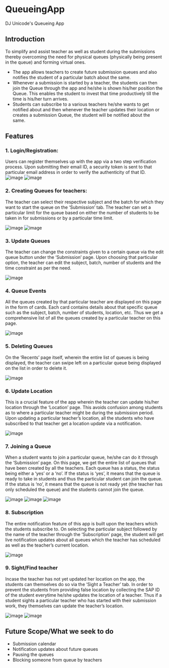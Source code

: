 # QueueingApp
DJ Unicode's Queueing App

## Introduction

To simplify and assist teacher as well as student during the submissions thereby overcoming the need for physical queues (physically being present in the queue) and forming virtual ones.
- The app allows teachers to create future submission queues and also notifies the student of a particular batch about the same.
- Whenever a submission is started by a teacher, the students can then join the Queue through the app and he/she is shown his/her position the Queue. This enables the student to invest that time productively till the time is his/her turn arrives.
- Students can subscribe to a various teachers he/she wants to get notified about and then whenever the teacher updates their location or creates a submission Queue, the student will be notified about the same.

## Features
### 1. Login/Registration:
Users can register themselves up with the app via a two step verification process. Upon submitting their email ID, a security token is sent to that particular email address in order to verify the authenticity of that ID.
![image](https://user-images.githubusercontent.com/32220881/40468526-46d216be-5f4b-11e8-8d24-a6fbf29afc60.png)
![image](https://user-images.githubusercontent.com/32220881/40469178-42f26f4c-5f4d-11e8-81dc-cc5df71bae97.png)

### 2. Creating Queues for teachers:
The teacher can select their respective subject and the batch for which they want to start the queue on the ‘Submission’ tab. The teacher can set a particular limit for the queue based on either the number of students to be taken in for submissions or by a particular time limit.

![image](https://user-images.githubusercontent.com/32220881/40469295-aa7173ac-5f4d-11e8-965f-307dbe2dd10e.png)
![image](https://user-images.githubusercontent.com/32220881/40469327-cce45c1a-5f4d-11e8-9cbc-30bff4c9fd97.png)

### 3. Update Queues
The teacher can change the constraints given to a certain queue via the edit queue button under the ‘Submission’ page. Upon choosing that particular option, the teacher can edit the subject, batch, number of students and the time constraint as per the need.

![image](https://user-images.githubusercontent.com/32220881/40469415-17f3c290-5f4e-11e8-8c6f-23d1d19299a7.png)

### 4. Queue Events	 	
All the queues created by that particular teacher are displayed on this page in the form of cards. Each card contains details about that specific queue such as the subject, batch, number of students, location, etc. Thus we get a comprehensive list of all the queues created by a particular teacher on this page.

![image](https://user-images.githubusercontent.com/32220881/40469472-503a3170-5f4e-11e8-8567-5f7958e37fc5.png)

### 5. Deleting Queues
On the ‘Recents’ page itself, wherein the entire list of queues is being displayed, the teacher can swipe left on a particular queue being displayed on the list in order to delete it.

![image](https://user-images.githubusercontent.com/32220881/40469533-82c5fe9e-5f4e-11e8-89e9-3d5d150b7d3d.png)

### 6. Update Location
This is a crucial feature of the app wherein the teacher can update his/her location through the ‘Location’ page. This avoids confusion among students as to where a particular teacher might be during the submission period. Upon updating a particular teacher’s location, all the students who have subscribed to that teacher get a location update via a notification.

![image](https://user-images.githubusercontent.com/32220881/40469604-bdb83c2e-5f4e-11e8-8bab-b0d009b5b97d.png)

### 7. Joining a Queue	 
When a student wants to join a particular queue, he/she can do it through the ‘Submission’ page. On this page, we get the entire list of queues that have been created by all the teachers. Each queue has a status, the status being either a ‘yes’ or a ‘no’. If the status is ‘yes’, it means that the queue is ready to take in students and thus the particular student can join the queue. If the status is ‘no’, it means that the queue is not ready yet (the teacher has only scheduled the queue) and the students cannot join the queue.

![image](https://user-images.githubusercontent.com/32220881/40469667-e8b298ac-5f4e-11e8-80c7-84ccd7e7d250.png)
![image](https://user-images.githubusercontent.com/32220881/40469690-fb418bae-5f4e-11e8-986e-4ce44634ce90.png)
![image](https://user-images.githubusercontent.com/32220881/40469712-0fe2d90a-5f4f-11e8-916e-8ebb89f259d7.png)

 ### 8. Subscription	
 The entire notification feature of this app is built upon the teachers which the students subscribe to. On selecting the particular subject followed by the name of the teacher through the ‘Subscription’ page, the student will get live notification updates about all queues which the teacher has scheduled as well as the teacher’s current location.

![image](https://user-images.githubusercontent.com/32220881/40469829-5a145a62-5f4f-11e8-9af6-d85c06619598.png)

### 9. Sight/Find teacher	
Incase the teacher has not yet updated her location on the app, the students can themselves do so via the ‘Sight a Teacher’ tab. In order to prevent the students from providing false location by collecting the SAP ID of the student everytime he/she updates the location of a teacher. Thus if a student sights a particular teacher who has started with their submission work, they themselves can update the teacher’s location.

![image](https://user-images.githubusercontent.com/32220881/40469882-83299c46-5f4f-11e8-906a-b44f83d9d35e.png)
![image](https://user-images.githubusercontent.com/32220881/40469923-a56985be-5f4f-11e8-86e5-507a6cb5e293.png)

## Future Scope/What we seek to do
- Submission calendar
- Notification updates about future queues
- Pausing the queues
- Blocking someone from queue by teachers

